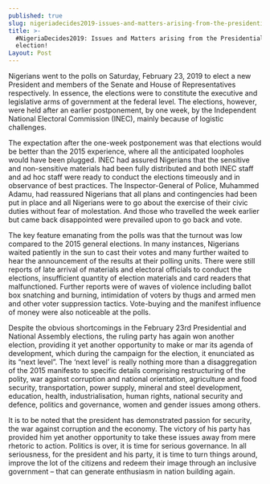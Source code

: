 ```yaml
---
published: true
slug: nigeriadecides2019-issues-and-matters-arising-from-the-presidential-election
title: >-
  #NigeriaDecides2019: Issues and Matters arising from the Presidential
  election! 
Layout: Post
---
```


Nigerians went to the polls on Saturday, February 23, 2019 to elect a new President and members of the Senate and House of Representatives respectively. In essence, the elections were to constitute the executive and legislative arms of government at the federal level. The elections, however, were held after an earlier postponement, by one week, by the Independent National Electoral Commission (INEC), mainly because of logistic challenges.

The expectation after the one-week postponement was that elections would be better than the 2015 experience, where all the anticipated loopholes would have been plugged. INEC had assured Nigerians that the sensitive and non-sensitive materials had been fully distributed and both INEC staff and ad hoc staff were ready to conduct the elections timeously and in observance of best practices. The Inspector-General of Police, Muhammed Adamu, had reassured Nigerians that all plans and contingencies had been put in place and all Nigerians were to go about the exercise of their civic duties without fear of molestation. And those who travelled the week earlier but came back disappointed were prevailed upon to go back and vote.

The key feature emanating from the polls was that the turnout was low compared to the 2015 general elections. In many instances, Nigerians waited patiently in the sun to cast their votes and many further waited to hear the announcement of the results at their polling units. There were still reports of late arrival of materials and electoral officials to conduct the elections, insufficient quantity of election materials and card readers that malfunctioned. Further reports were of waves of violence including ballot box snatching and burning, intimidation of voters by thugs and armed men and other voter suppression tactics. Vote-buying and the manifest influence of money were also noticeable at the polls.

Despite the obvious shortcomings in the February 23rd Presidential and National Assembly elections, the ruling party has again won another election, providing it yet another opportunity to make or mar its agenda of development, which during the campaign for the election, it enunciated as its “next level”.
The ‘next level’ is really nothing more than a disaggregation of the 2015 manifesto to specific details comprising restructuring of the polity, war against corruption and national orientation, agriculture and food security, transportation, power supply, mineral and steel development, education, health, industrialisation, human rights, national security and defence, politics and governance, women and gender issues among others.

It is to be noted that the president has demonstrated passion for security, the war against corruption and the economy. The victory of his party has provided him yet another opportunity to take these issues away from mere rhetoric to action. Politics is over, it is time for serious governance. In all seriousness, for the president and his party, it is time to turn things around, improve the lot of the citizens and redeem their image through an inclusive government – that can generate enthusiasm in nation building again.

